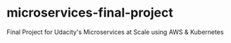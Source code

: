 # microservices-final-project
Final Project for Udacity's Microservices at Scale using AWS &amp; Kubernetes

